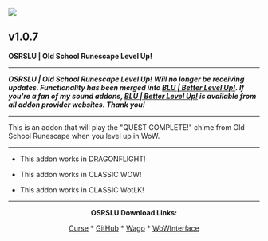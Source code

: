 [![](https://img.shields.io/static/v1?label=Donate&message=CashApp&color=brightgreen)](https://bit.ly/3fyxxSU)

v1.0.7
------------------------------

**OSRSLU | Old School Runescape Level Up!**

------------------------------

***OSRSLU | Old School Runescape Level Up! Will no longer be receiving updates. Functionality has been merged into [BLU | Better Level Up!](https://www.curseforge.com/wow/addons/blu-better-level-up "This link takes you to the Curseforge.com website, you may download it here and help support the developers."). If you're a fan of my sound addons, [BLU | Better Level Up!](https://www.curseforge.com/wow/addons/blu-better-level-up "This link takes you to the Curseforge.com website, you may download it here and help support the developers.") is available from all addon provider websites. Thank you!***

------------------------------

This is an addon that will play the "QUEST COMPLETE!" chime from Old School Runescape when you level up in WoW.

------------------------------

- This addon works in DRAGONFLIGHT!

- This addon works in CLASSIC WOW!

- This addon works in CLASSIC WotLK!

------------------------------
<div align="center">

**OSRSLU Download Links:**

[Curse](https://www.curseforge.com/wow/addons/osrslu-old-school-runescape-level-up "This link takes you to the Curseforge.com website, you may download it here and help support the developers.") * [GitHub](https://github.com/donniedice/OSRSLU "This link takes you to the GitHub.com website, you may download it here.") * [Wago](https://addons.wago.io/addons/osrslu "This link takes you to the Wago.io website, you may download it here and help support the developers.") * [WoWInterface](https://www.wowinterface.com/downloads/info26260-OSRSLU-OldSchoolRunescapeLevelUp.html "This link takes you to the WoWInterface.com website, you may download it here.")

</div>
